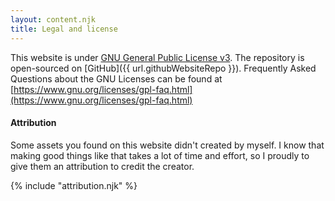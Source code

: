 ```yaml
---
layout: content.njk
title: Legal and license
---
```


This website is under [GNU General Public License v3](https://www.gnu.org/licenses/gpl-3.0.en.html).
The repository is open-sourced on [GitHub]({{ url.githubWebsiteRepo }}).
Frequently Asked Questions about the GNU Licenses can be found at 
[https://www.gnu.org/licenses/gpl-faq.html](https://www.gnu.org/licenses/gpl-faq.html)

#### Attribution

Some assets you found on this website didn't created by myself. I know that making good things
like that takes a lot of time and effort, so I proudly to give them an attribution to credit the
creator.

{% include "attribution.njk" %}